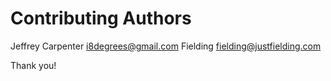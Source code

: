 # Contributing Authors

Jeffrey Carpenter <i8degrees@gmail.com>
Fielding <fielding@justfielding.com>

Thank you!
